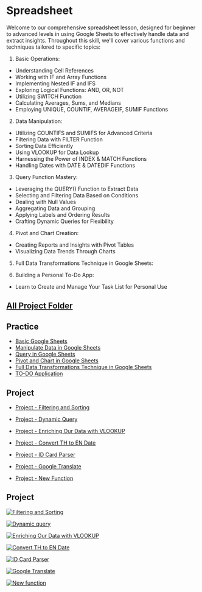 # Spreadsheet
Welcome to our comprehensive spreadsheet lesson, designed for beginner to advanced levels in using Google Sheets to effectively handle data and extract insights. Throughout this skill, we'll cover various functions and techniques tailored to specific topics:

1. Basic Operations:
- Understanding Cell References
- Working with IF and Array Functions
- Implementing Nested IF and IFS
- Exploring Logical Functions: AND, OR, NOT
- Utilizing SWITCH Function
- Calculating Averages, Sums, and Medians
- Employing UNIQUE, COUNTIF, AVERAGEIF, SUMIF Functions

  

2. Data Manipulation:
- Utilizing COUNTIFS and SUMIFS for Advanced Criteria
- Filtering Data with FILTER Function
- Sorting Data Efficiently
- Using VLOOKUP for Data Lookup
- Harnessing the Power of INDEX & MATCH Functions
- Handling Dates with DATE & DATEDIF Functions



3. Query Function Mastery:
- Leveraging the QUERY() Function to Extract Data
- Selecting and Filtering Data Based on Conditions
- Dealing with Null Values
- Aggregating Data and Grouping
- Applying Labels and Ordering Results
- Crafting Dynamic Queries for Flexibility

4. Pivot and Chart Creation:
- Creating Reports and Insights with Pivot Tables
- Visualizing Data Trends Through Charts


5. Full Data Transformations Technique in Google Sheets:


6. Building a Personal To-Do App:
- Learn to Create and Manage Your Task List for Personal Use
   


## [All Project Folder](https://drive.google.com/drive/u/0/folders/1kkg1rMBymUduvAtd4vaEmPli4y9hOuGA?q=parent:1kkg1rMBymUduvAtd4vaEmPli4y9hOuGA)

## Practice 
- [Basic Google Sheets](https://docs.google.com/spreadsheets/d/18N3Twc5MYwSN2hVULo8UlIfEYguVP2p6JtpTr3Brn7A/edit#gid=1110784364)
- [Manipulate Data in Google Sheets](https://docs.google.com/spreadsheets/d/1DYL-tKEyVvqSFRY9yTTuSvey7DYRXm5yqjvSdx_SUS4/edit#gid=0)
- [Query in Google Sheets](https://docs.google.com/spreadsheets/d/17EM2XVwrwS9wJsub9UXGdRSIBxKdVcrN73jgnC4h28M/edit#gid=0)
- [Pivot and Chart in Google Sheets](https://docs.google.com/spreadsheets/d/1zpQK-RtAfDN--TiVYVeSO3wd5jFSBYM9y_yDiifDKU8/edit#gid=0&fvid=1587841135)
- [Full Data Transformations Technique in Google Sheets](https://docs.google.com/spreadsheets/d/1NbtTVmxtulRj2-Uiz34rEDX1DiKTKkBqQaE4_1gAy5M/edit#gid=0)
- [TO-DO Application](https://docs.google.com/spreadsheets/d/1N9Qs9N7qrhAvioaFxbbpnqgMmet75o2b954Lo2nHX_o/edit#gid=0)

## Project
- [Project - Filtering and Sorting](https://docs.google.com/spreadsheets/d/1zKASgJphy8jqe829zaxF82d6G1jbhKPhfD208Dj3MdU/edit#gid=940889214)
  
- [Project - Dynamic Query](https://docs.google.com/spreadsheets/d/1N7FbliViQEZ5zregRW-nccZL3A3Om1arz-SVqF1uwUY/edit#gid=1990909663)
- [Project - Enriching Our Data with VLOOKUP](https://docs.google.com/spreadsheets/d/1EvS6vXIgkSkANZM_4SrszC8xVcpmi5PD_T8HFLKtZVQ/edit#gid=361292248)
- [Project - Convert TH to EN Date](https://docs.google.com/spreadsheets/d/13AHmZBVuSWaz9XFSD887ky5yzz-BkZiTaTTo_DHKN_0/edit#gid=239684189)
- [Project - ID Card Parser](https://docs.google.com/spreadsheets/d/1vKrIHU0G0viLzwx_g1sT2KBZiVN7FLZIkb22PMygtaw/edit#gid=1259115608)
- [Project - Google Translate](https://docs.google.com/spreadsheets/d/1PGDH3y0DaV0ec9XJ3TMAGxFV7pb5Jbt_BTdQxKugHRI/edit#gid=1644469641)
- [Project - New Function](https://docs.google.com/spreadsheets/d/1qEqtrWSwVCmemvQYAyDgVSEc_87Z7cYAVPNt_HRBE0g/edit#gid=1671185252)


## Project

[![Filtering and Sorting](https://img.shields.io/badge/Filtering%20and%20Sorting-%20%23222d0b?style=flat&logo=google&logoColor=white)
](https://docs.google.com/spreadsheets/d/1zKASgJphy8jqe829zaxF82d6G1jbhKPhfD208Dj3MdU/edit#gid=940889214)

[![Dynamic query](https://img.shields.io/badge/Dynamic%20Query-%20%2344D62C?style=flat&logo=google&logoColor=white)
](https://docs.google.com/spreadsheets/d/1N7FbliViQEZ5zregRW-nccZL3A3Om1arz-SVqF1uwUY/edit#gid=1990909663)

[![Enriching Our Data with VLOOKUP](https://img.shields.io/badge/Enriching%20Our%20Data%20with%20VLOOKUP-%20%230B9A6D?style=flat&logo=google&logoColor=white)
](https://docs.google.com/spreadsheets/d/1EvS6vXIgkSkANZM_4SrszC8xVcpmi5PD_T8HFLKtZVQ/edit#gid=361292248)


[![Convert TH to EN Date](https://img.shields.io/badge/Convert%20TH%20to%20EN%20Date-%20%230B9A6D?style=flat&logo=google&logoColor=white&link=https%3A%2F%2Fdocs.google.com%2Fspreadsheets%2Fd%2F13AHmZBVuSWaz9XFSD887ky5yzz-BkZiTaTTo_DHKN_0%2Fedit%23gid%3D239684189)](https://docs.google.com/spreadsheets/d/13AHmZBVuSWaz9XFSD887ky5yzz-BkZiTaTTo_DHKN_0/edit#gid=239684189)


[![ID Card Parser](https://img.shields.io/badge/ID%20Card%20Parser-%20%237BBD00?style=flat&logo=google&logoColor=white&link=https%3A%2F%2Fdocs.google.com%2Fspreadsheets%2Fd%2F1vKrIHU0G0viLzwx_g1sT2KBZiVN7FLZIkb22PMygtaw%2Fedit%23gid%3D1259115608)](https://docs.google.com/spreadsheets/d/1vKrIHU0G0viLzwx_g1sT2KBZiVN7FLZIkb22PMygtaw/edit#gid=1259115608)


[![Google Translate](https://img.shields.io/badge/Google%20Translate-%20%233b4e13?style=flat&logo=google&logoColor=white&link=https%3A%2F%2Fdocs.google.com%2Fspreadsheets%2Fd%2F1PGDH3y0DaV0ec9XJ3TMAGxFV7pb5Jbt_BTdQxKugHRI%2Fedit%23gid%3D1644469641)](https://docs.google.com/spreadsheets/d/1PGDH3y0DaV0ec9XJ3TMAGxFV7pb5Jbt_BTdQxKugHRI/edit#gid=1644469641)


[![New function](https://img.shields.io/badge/New%20function-%20%2390A82E?style=flat&logo=google&logoColor=white)
](https://docs.google.com/spreadsheets/d/1qEqtrWSwVCmemvQYAyDgVSEc_87Z7cYAVPNt_HRBE0g/edit#gid=1671185252)





